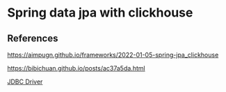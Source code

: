 # Spring data jpa with clickhouse

## References

https://aimpugn.github.io/frameworks/2022-01-05-spring-jpa_clickhouse

https://bibichuan.github.io/posts/ac37a5da.html

[JDBC Driver](https://github.com/Blynk-Technologies/clickhouse4j)